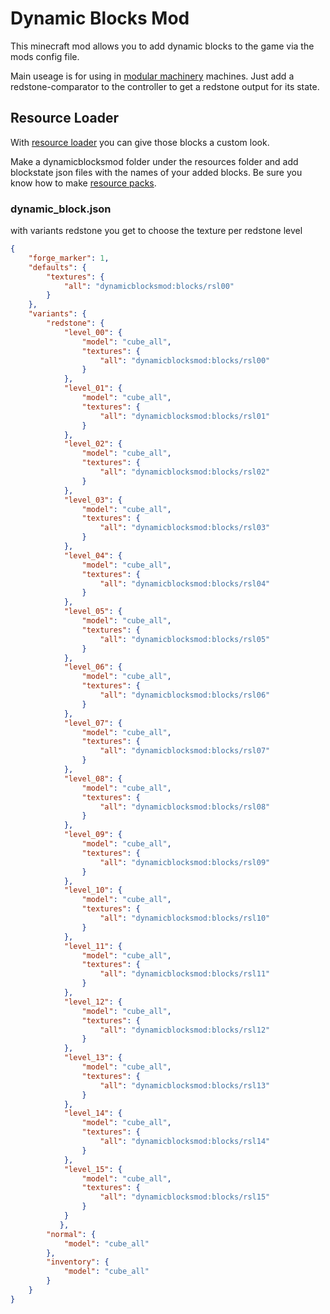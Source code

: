 # Dynamic Blocks Mod

This minecraft mod allows you to add dynamic blocks to the game via the mods config file.

Main useage is for using in [modular machinery](https://minecraft.curseforge.com/projects/modular-machinery) machines. Just add a redstone-comparator to the controller to get a redstone output for its state.

## Resource Loader
With [resource loader](https://www.curseforge.com/minecraft/mc-mods/resource-loader) you can give those blocks a custom look.

Make a dynamicblocksmod folder under the resources folder and add blockstate json files with the names of your added blocks. Be sure you know how to make [resource packs](https://minecraft.gamepedia.com/Tutorials/Creating_a_resource_pack).

### dynamic_block.json
with variants redstone you get to choose the texture per redstone level
```json
{
	"forge_marker": 1,
	"defaults": {
		"textures": {
			"all": "dynamicblocksmod:blocks/rsl00"
		}
	},
	"variants": {
		"redstone": {
            "level_00": {
            	"model": "cube_all",
				"textures": {
					"all": "dynamicblocksmod:blocks/rsl00"
				}
            },
            "level_01": {
            	"model": "cube_all",
				"textures": {
					"all": "dynamicblocksmod:blocks/rsl01"
				}
            },
            "level_02": {
            	"model": "cube_all",
				"textures": {
					"all": "dynamicblocksmod:blocks/rsl02"
				}
            },
            "level_03": {
            	"model": "cube_all",
				"textures": {
					"all": "dynamicblocksmod:blocks/rsl03"
				}
            },
            "level_04": {
            	"model": "cube_all",
				"textures": {
					"all": "dynamicblocksmod:blocks/rsl04"
				}
            },
            "level_05": {
            	"model": "cube_all",
				"textures": {
					"all": "dynamicblocksmod:blocks/rsl05"
				}
            },
            "level_06": {
            	"model": "cube_all",
				"textures": {
					"all": "dynamicblocksmod:blocks/rsl06"
				}
            },
            "level_07": {
            	"model": "cube_all",
				"textures": {
					"all": "dynamicblocksmod:blocks/rsl07"
				}
            },
            "level_08": {
            	"model": "cube_all",
				"textures": {
					"all": "dynamicblocksmod:blocks/rsl08"
				}
            },
            "level_09": {
            	"model": "cube_all",
				"textures": {
					"all": "dynamicblocksmod:blocks/rsl09"
				}
            },
            "level_10": {
            	"model": "cube_all",
				"textures": {
					"all": "dynamicblocksmod:blocks/rsl10"
				}
            },
            "level_11": {
            	"model": "cube_all",
				"textures": {
					"all": "dynamicblocksmod:blocks/rsl11"
				}
            },
            "level_12": {
            	"model": "cube_all",
				"textures": {
					"all": "dynamicblocksmod:blocks/rsl12"
				}
            },
            "level_13": {
            	"model": "cube_all",
				"textures": {
					"all": "dynamicblocksmod:blocks/rsl13"
				}
            },
            "level_14": {
            	"model": "cube_all",
				"textures": {
					"all": "dynamicblocksmod:blocks/rsl14"
				}
            },
            "level_15": {
            	"model": "cube_all",
            	"textures": {
					"all": "dynamicblocksmod:blocks/rsl15"
				}
            }      
           },
		"normal": {
			"model": "cube_all"
		},
		"inventory": {
			"model": "cube_all"
		}
	}
}
```